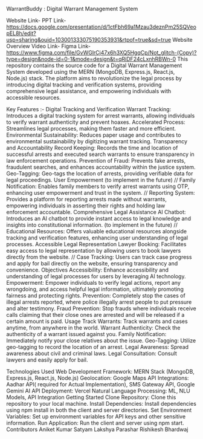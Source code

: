 WarrantBuddy
 : Digital Warrant Management System

Website Link- 
PPT Link- https://docs.google.com/presentation/d/1ctFbh69a1Mzau3deznPm25SQVeopEL8h/edit?usp=sharing&ouid=103001333075190353931&rtpof=true&sd=true
Website Overview Video Link- 
Figma Link- https://www.figma.com/file/GvWGlrCj47x6h3XQ5HgqCp/Not_glitch-(Copy)?type=design&node-id=0-1&mode=design&t=qRiDF24cLxnhRBWn-0
This repository contains the source code for a Digital Warrant Management System developed using the MERN (MongoDB, Express.js, React.js, Node.js) stack. The platform aims to revolutionize the legal process by introducing digital tracking and verification systems, providing comprehensive legal assistance, and empowering individuals with accessible resources.

Key Features :- 
Digital Tracking and Verification
Warrant Tracking: Introduces a digital tracking system for arrest warrants, allowing individuals to verify warrant authenticity and prevent hoaxes.
Accelerated Process: Streamlines legal processes, making them faster and more efficient.
Environmental Sustainability: Reduces paper usage and contributes to environmental sustainability by digitizing warrant tracking.
Transparency and Accountability
Record Keeping: Records the time and location of successful arrests and executed search warrants to ensure transparency in law enforcement operations.
Prevention of Fraud: Prevents fake arrests, fraudulent searches, and enhances accountability within the justice system.
Geo-Tagging: Geo-tags the location of arrests, providing verifiable data for legal proceedings.
User Empowerment
(to implement in the future) //
Family Notification: Enables family members to verify arrest warrants using OTP, enhancing user empowerment and trust in the system. //
Reporting System: Provides a platform for reporting arrests made without warrants, empowering individuals in asserting their rights and holding law enforcement accountable.
Comprehensive Legal Assistance
AI Chatbot: Introduces an AI chatbot to provide instant access to legal knowledge and insights into constitutional information.
(to implement in the future) //
Educational Resources: Offers valuable educational resources alongside tracking and verification features, enhancing user understanding of legal processes.
Accessible Legal Representation
Lawyer Booking: Facilitates easy access to legal representation by allowing users to book lawyers directly from the website. //
Case Tracking: Users can track case progress and apply for bail directly on the website, ensuring transparency and convenience.
Objectives
Accessibility: Enhance accessibility and understanding of legal processes for users by leveraging AI technology.
Empowerment: Empower individuals to verify legal actions, report any wrongdoing, and access helpful legal information, ultimately promoting fairness and protecting rights.
Prevention: Completely stop the cases of illegal arrests reported, where police illegally arrest people to put pressure and alter testimony.
Fraud Prevention: Stop frauds where individuals receive calls claiming that their close ones are arrested and will be released if a certain amount is paid.
Usage
Track Warrants: Track warrants and cases anytime, from anywhere in the world.
Warrant Authenticity: Check the authenticity of a warrant issued against you.
Family Notification: Immediately notify your close relatives about the issue.
Geo-Tagging: Utilize geo-tagging to record the location of an arrest.
Legal Awareness: Spread awareness about civil and criminal laws.
Legal Consultation: Consult lawyers and easily apply for bail.

Technologies Used
Web Development Framework: MERN Stack (MongoDB, Express.js, React.js, Node.js)
Geolocation: Google Maps API
Integrations: Aadhar API( required for Actual Implementation), SMS Gateway API, Google Gemini AI API
Deployment: Vercel
Natural Language Processing: ML, NLU Models, API Integration
Getting Started 
Clone Repository: Clone this repository to your local machine.
Install Dependencies: Install dependencies using npm install in both the client and server directories.
Set Environment Variables: Set up environment variables for API keys and other sensitive information.
Run Application: Run the client and server using npm start.
Contributors
Aniket Kumar
Satyam
Lakshya Parashar
Rishikesh Bhardwaj
